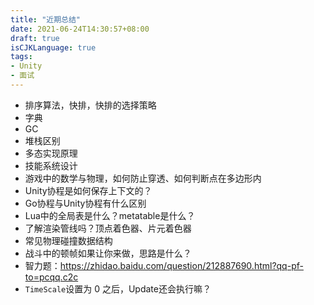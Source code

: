 ```yaml
---
title: "近期总结"
date: 2021-06-24T14:30:57+08:00
draft: true
isCJKLanguage: true
tags:
- Unity
- 面试
---
```


- 排序算法，快排，快排的选择策略
- 字典
- GC
- 堆栈区别
- 多态实现原理
- 技能系统设计
- 游戏中的数学与物理，如何防止穿透、如何判断点在多边形内
- Unity协程是如何保存上下文的？
- Go协程与Unity协程有什么区别
- Lua中的全局表是什么？metatable是什么？
- 了解渲染管线吗？顶点着色器、片元着色器
- 常见物理碰撞数据结构
- 战斗中的顿帧如果让你来做，思路是什么？
- 智力题：https://zhidao.baidu.com/question/212887690.html?qq-pf-to=pcqq.c2c
- `TimeScale`设置为 0 之后，Update还会执行嘛？

